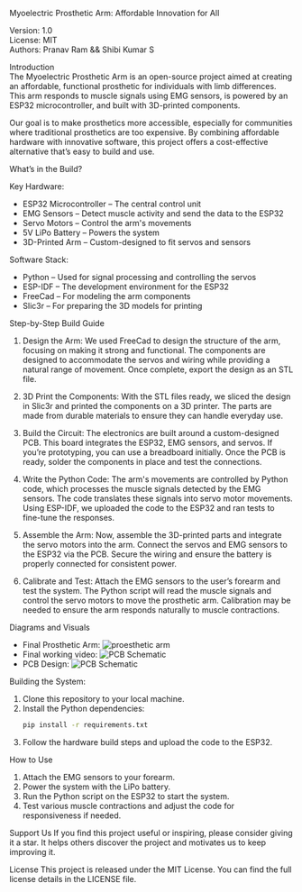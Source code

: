 Myoelectric Prosthetic Arm: Affordable Innovation for All

Version: 1.0  
License: MIT  
       Authors: 
Pranav Ram && Shibi Kumar S

Introduction  
The Myoelectric Prosthetic Arm is an open-source project aimed at creating an affordable, functional prosthetic for individuals with limb differences. This arm responds to muscle signals using EMG sensors, is powered by an ESP32 microcontroller, and built with 3D-printed components.

Our goal is to make prosthetics more accessible, especially for communities where traditional prosthetics are too expensive. By combining affordable hardware with innovative software, this project offers a cost-effective alternative that’s easy to build and use.

What’s in the Build?

Key Hardware:  
- ESP32 Microcontroller – The central control unit  
- EMG Sensors – Detect muscle activity and send the data to the ESP32  
- Servo Motors – Control the arm's movements  
- 5V LiPo Battery – Powers the system  
- 3D-Printed Arm  – Custom-designed to fit servos and sensors  

Software Stack:  
- Python – Used for signal processing and controlling the servos  
- ESP-IDF – The development environment for the ESP32  
- FreeCad – For modeling the arm components  
- Slic3r – For preparing the 3D models for printing

Step-by-Step Build Guide

1. Design the Arm: We used FreeCad to design the structure of the arm, focusing on making it strong and functional. The components are designed to accommodate the servos and wiring while providing a natural range of movement. Once complete, export the design as an STL file.

2. 3D Print the Components: With the STL files ready, we sliced the design in Slic3r and printed the components on a 3D printer. The parts are made from durable materials to ensure they can handle everyday use.

3. Build the Circuit: The electronics are built around a custom-designed PCB. This board integrates the ESP32, EMG sensors, and servos. If you’re prototyping, you can use a breadboard initially. Once the PCB is ready, solder the components in place and test the connections.

4. Write the Python Code: The arm's movements are controlled by Python code, which processes the muscle signals detected by the EMG sensors. The code translates these signals into servo motor movements. Using ESP-IDF, we uploaded the code to the ESP32 and ran tests to fine-tune the responses.

5. Assemble the Arm: Now, assemble the 3D-printed parts and integrate the servo motors into the arm. Connect the servos and EMG sensors to the ESP32 via the PCB. Secure the wiring and ensure the battery is properly connected for consistent power.

6. Calibrate and Test: Attach the EMG sensors to the user’s forearm and test the system. The Python script will read the muscle signals and control the servo motors to move the prosthetic arm. Calibration may be needed to ensure the arm responds naturally to muscle contractions.

Diagrams and Visuals

- Final Prosthetic Arm:  ![proesthetic arm](https://github.com/user-attachments/assets/a5a47d0f-dabd-45ff-8e78-ed1763c8ff20)
- Final working video: ![PCB Schematic](link_to_video) 
- PCB Design: ![PCB Schematic](link_to_image) 

Building the System:  
1. Clone this repository to your local machine.  
2. Install the Python dependencies:  
    ```bash  
    pip install -r requirements.txt  
    ```  
3. Follow the hardware build steps and upload the code to the ESP32.


How to Use
1. Attach the EMG sensors to your forearm.  
2. Power the system with the LiPo battery.  
3. Run the Python script on the ESP32 to start the system.  
4. Test various muscle contractions and adjust the code for responsiveness if needed.


Support Us
If you find this project useful or inspiring, please consider giving it a star. It helps others discover the project and motivates us to keep improving it.

License
This project is released under the MIT License. You can find the full license details in the LICENSE file.

